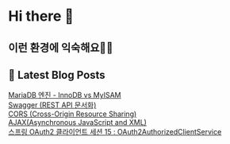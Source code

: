 # Hi there 👋

## 이런 환경에 익숙해요✍🏼

## 📕 Latest Blog Posts

<a href=https://jhyngu.tistory.com/101>MariaDB 엔진 - InnoDB vs MyISAM</a></br><a href=https://jhyngu.tistory.com/100>Swagger (REST API 문서화)</a></br><a href=https://jhyngu.tistory.com/99>CORS (Cross-Origin Resource Sharing)</a></br><a href=https://jhyngu.tistory.com/98>AJAX(Asynchronous JavaScript and XML)</a></br><a href=https://jhyngu.tistory.com/97>스프링 OAuth2 클라이언트 세션 15 : OAuth2AuthorizedClientService</a></br>